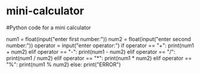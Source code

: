 # mini-calculator
#Python code for a mini calculator

num1 = float(input("enter first number:"))
num2 = float(input("enter second number:"))
operator = input("enter operator:")
if operator == "+":
	print(num1 + num2)
elif operator == "-":
	print(num1 - num2)
elif operator == "/":
	print(num1 / num2)
elif operator == "*":
	print(num1 * num2)
elif operator == "%":
	print(num1 % num2)
else:
	print("ERROR")
